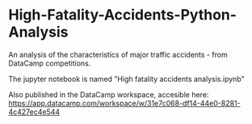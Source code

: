 # High-Fatality-Accidents-Python-Analysis
An analysis of the characteristics of major traffic accidents - from DataCamp competitions.

The jupyter notebook is named "High fatality accidents analysis.ipynb"

Also published in the DataCamp workspace, accesible here: https://app.datacamp.com/workspace/w/31e7c068-df14-44e0-8281-4c427ec4e544
